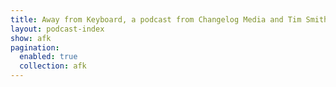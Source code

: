 ```yaml
---
title: Away from Keyboard, a podcast from Changelog Media and Tim Smith
layout: podcast-index
show: afk
pagination:
  enabled: true
  collection: afk
---
```

